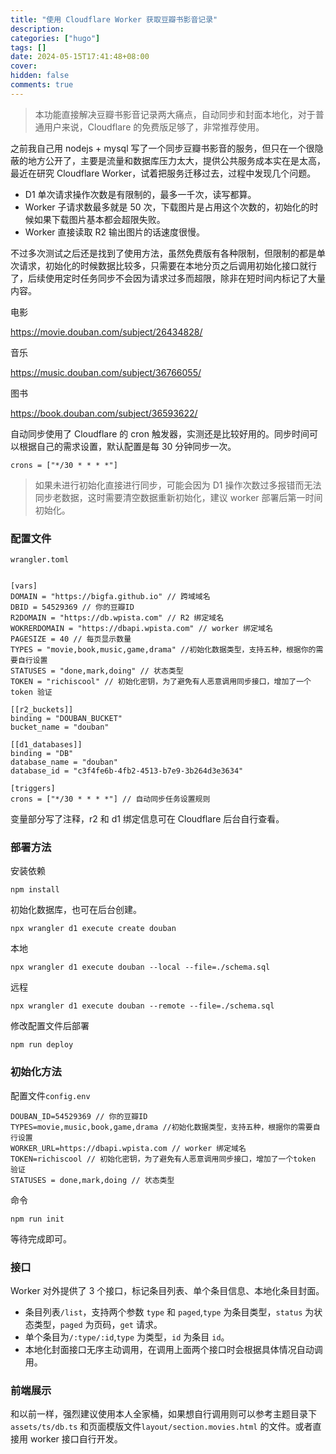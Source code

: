 ```yaml
---
title: "使用 Cloudflare Worker 获取豆瓣书影音记录"
description:
categories: ["hugo"]
tags: []
date: 2024-05-15T17:41:48+08:00
cover:
hidden: false
comments: true
---
```


> 本功能直接解决豆瓣书影音记录两大痛点，自动同步和封面本地化，对于普通用户来说，Cloudflare 的免费版足够了，非常推荐使用。

之前我自己用 nodejs + mysql 写了一个同步豆瓣书影音的服务，但只在一个很隐蔽的地方公开了，主要是流量和数据库压力太大，提供公共服务成本实在是太高，最近在研究 Cloudflare Worker，试着把服务迁移过去，过程中发现几个问题。

-   D1 单次请求操作次数是有限制的，最多一千次，读写都算。
-   Worker 子请求数最多就是 50 次，下载图片是占用这个次数的，初始化的时候如果下载图片基本都会超限失败。
-   Worker 直接读取 R2 输出图片的话速度很慢。

不过多次测试之后还是找到了使用方法，虽然免费版有各种限制，但限制的都是单次请求，初始化的时候数据比较多，只需要在本地分页之后调用初始化接口就行了，后续使用定时任务同步不会因为请求过多而超限，除非在短时间内标记了大量内容。

电影

https://movie.douban.com/subject/26434828/

音乐

https://music.douban.com/subject/36766055/

图书

https://book.douban.com/subject/36593622/

自动同步使用了 Cloudflare 的 cron 触发器，实测还是比较好用的。同步时间可以根据自己的需求设置，默认配置是每 30 分钟同步一次。

```
crons = ["*/30 * * * *"]
```

> 如果未进行初始化直接进行同步，可能会因为 D1 操作次数过多报错而无法同步老数据，这时需要清空数据重新初始化，建议 worker 部署后第一时间初始化。

### 配置文件

`wrangler.toml`

```

[vars]
DOMAIN = "https://bigfa.github.io" // 跨域域名
DBID = 54529369 // 你的豆瓣ID
R2DOMAIN = "https://db.wpista.com" // R2 绑定域名
WOKRERDOMAIN = "https://dbapi.wpista.com" // worker 绑定域名
PAGESIZE = 40 // 每页显示数量
TYPES = "movie,book,music,game,drama" //初始化数据类型，支持五种，根据你的需要自行设置
STATUSES = "done,mark,doing" // 状态类型
TOKEN = "richiscool" // 初始化密钥，为了避免有人恶意调用同步接口，增加了一个token 验证

[[r2_buckets]]
binding = "DOUBAN_BUCKET"
bucket_name = "douban"

[[d1_databases]]
binding = "DB"
database_name = "douban"
database_id = "c3f4fe6b-4fb2-4513-b7e9-3b264d3e3634"

[triggers]
crons = ["*/30 * * * *"] // 自动同步任务设置规则
```

变量部分写了注释，r2 和 d1 绑定信息可在 Cloudflare 后台自行查看。

### 部署方法

安装依赖

```
npm install
```

初始化数据库，也可在后台创建。

```
npx wrangler d1 execute create douban

```

本地

```
npx wrangler d1 execute douban --local --file=./schema.sql
```

远程

```
npx wrangler d1 execute douban --remote --file=./schema.sql
```

修改配置文件后部署

```
npm run deploy
```

### 初始化方法

配置文件`config.env`

```
DOUBAN_ID=54529369 // 你的豆瓣ID
TYPES=movie,music,book,game,drama //初始化数据类型，支持五种，根据你的需要自行设置
WORKER_URL=https://dbapi.wpista.com // worker 绑定域名
TOKEN=richiscool // 初始化密钥，为了避免有人恶意调用同步接口，增加了一个token 验证
STATUSES = done,mark,doing // 状态类型
```

命令

```
npm run init
```

等待完成即可。

### 接口

Worker 对外提供了 3 个接口，标记条目列表、单个条目信息、本地化条目封面。

-   条目列表`/list`，支持两个参数 `type` 和 `paged`,`type` 为条目类型，`status` 为状态类型，`paged` 为页码，`get` 请求。
-   单个条目为`/:type/:id`,`type` 为类型，`id` 为条目 `id`。
-   本地化封面接口无序主动调用，在调用上面两个接口时会根据具体情况自动调用。

### 前端展示

和以前一样，强烈建议使用本人全家桶，如果想自行调用则可以参考主题目录下 `assets/ts/db.ts` 和页面模版文件`layout/section.movies.html` 的文件。或者直接用 worker 接口自行开发。
